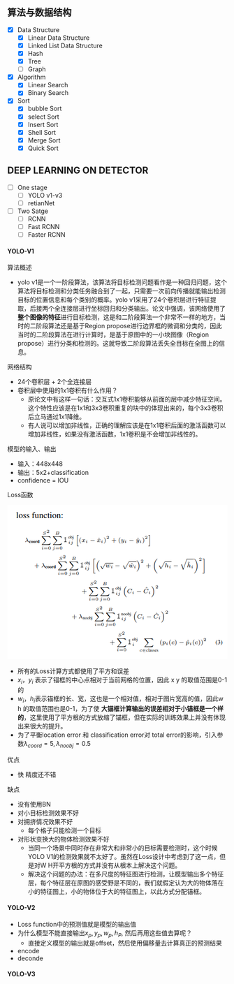 ## 算法与数据结构

- [x] Data Structure
  - [x] Linear Data Structure
  - [x] Linked List Data Structure
  - [x] Hash
  - [x] Tree
  - [ ] Graph
- [x] Algorithm
  - [x] Linear Search
  - [x] Binary Search
- [x] Sort
  - [x] bubble Sort
  - [x] select Sort
  - [x] Insert Sort
  - [x] Shell Sort
  - [x] Merge Sort
  - [x] Quick Sort

## DEEP LEARNING ON DETECTOR

- [ ] One stage
  - [ ] YOLO v1-v3
  - [ ] retianNet
- [ ] Two Satge
  - [ ] RCNN
  - [ ] Fast RCNN
  - [ ] Faster RCNN

#### YOLO-V1

算法概述

* yolo v1是一个一阶段算法，该算法将目标检测问题看作是一种回归问题，这个算法将目标检测和分类任务融合到了一起，只需要一次前向传播就能输出检测目标的位置信息和每个类别的概率。yolo v1采用了24个卷积层进行特征提取，后接两个全连接层进行坐标回归和分类输出。论文中强调，该网络使用了**整个图像的特征**进行目标检测，这是和二阶段算法一个非常不一样的地方，当时的二阶段算法还是基于Region propose进行边界框的微调和分类的，因此当时的二阶段算法在进行计算时，是基于原图中的一小块图像（Region propose）进行分类和检测的。这就导致二阶段算法丢失全目标在全图上的信息。

网络结构

* 24个卷积层 + 2个全连接层
* 卷积层中使用的1x1卷积有什么作用？
  * 原论文中有这样一句话：交互式1x1卷积能够从前面的层中减少特征空间。这个特性应该是在1x1和3x3卷积重复的块中的体现出来的，每个3x3卷积后立马通过1x1降维。
  * 有人说可以增加非线性，正确的理解应该是在1x1卷积后面的激活函数可以增加非线性，如果没有激活函数，1x1卷积是不会增加非线性的。

模型的输入、输出

* 输入：448x448
* 输出：5x2+classification
* confidence = IOU

Loss函数

![image-20230822135035949](./imgs/image-20230822135035949.png)

* 所有的Loss计算方式都使用了平方和误差
* $x_i，y_i$ 表示了锚框的中心点相对于当前网格的位置，因此 x y 的取值范围是0-1的
* $w_i， h_i$表示锚框的长、宽，这也是一个相对值，相对于图片宽高的值，因此w h 的取值范围也是0-1，为了使 **大锚框计算输出的误差相对于小锚框是一个样的**，这里使用了平方根的方式放缩了锚框，但在实际的训练效果上并没有体现出来很大的提升。
* 为了平衡location error 和 classification error对 total error的影响，引入参数$\lambda_{coord}=5,\lambda_{noobj}=0.5$

优点

* 快 精度还不错

缺点

* 没有使用BN
* 对小目标检测效果不好
* 对拥挤情况效果不好
  * 每个格子只能检测一个目标
* 对形状变换大的物体检测效果不好
  * 当同一个场景中同时存在非常大和非常小的目标需要检测时，这个时候YOLO V1的检测效果就不太好了。虽然在Loss设计中考虑到了这一点，但是对W H开平方根的方式并没有从根本上解决这个问题。
  * 解决这个问题的办法：在多尺度的特征图进行检测，让模型输出多个特征层，每个特征层在原图的感受野是不同的，我们就假定认为大的物体落在小的特征图上，小的物体位于大的特征图上，以此方式分配锚框。

#### YOLO-V2

* Loss function中的预测值就是模型的输出值
* 为什么模型不能直接输出$x_p, y_p, w_p, h_P$, 然后再用这些值去算呢？
  * 直接定义模型的输出就是offset，然后使用偏移量去计算真正的预测结果
* encode
* deconde

#### YOLO-V3






